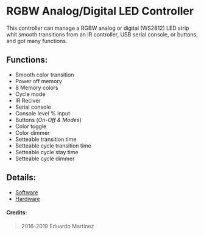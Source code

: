 # RGBW Analog/Digital LED Controller
This controller can manage a RGBW analog or digital (WS2812) LED strip whit smooth transitions from an IR controller, USB serial console, or buttons, and got many functions. 

## Functions:
* Smooth color transition
* Power off memory
* 8 Memory colors
* Cycle mode
* IR Reciver
* Serial console
* Console level % input
* Buttons (*On-Off & Modes*)
* Color toggle
* Color dimmer 
* Setteable transition time
* Setteable cycle transition time
* Setteable cycle stay time 
* Setteable cycle dimmer

## Details:
* [Software](./Documentation/Software.md)
* [Hardware](./Documentation/Hardware.md)

#### Credits:

> 2016-2019 Eduardo Martínez
